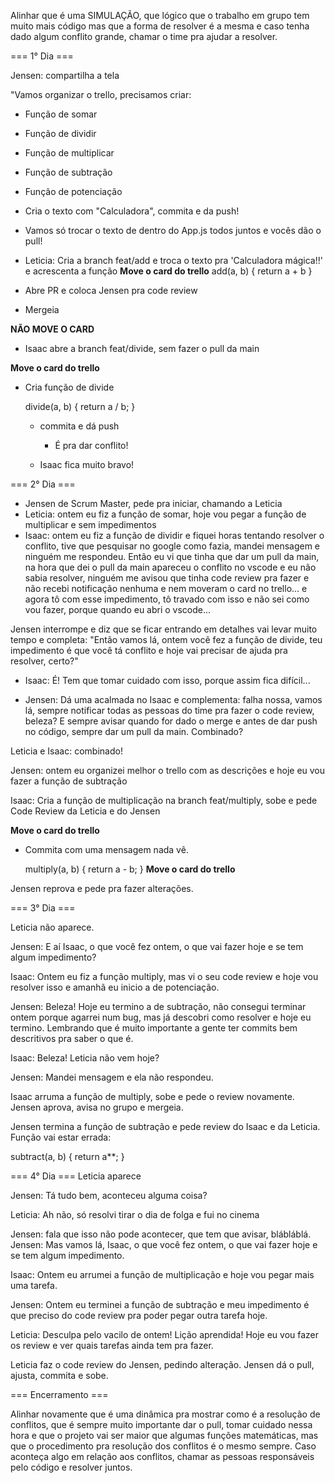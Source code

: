 Alinhar que é uma SIMULAÇÃO, que lógico que o trabalho em grupo tem muito mais código mas que a forma de resolver é a mesma e caso tenha dado algum conflito grande, chamar o time pra ajudar a resolver.

=== 1° Dia ===

Jensen: compartilha a tela 

"Vamos organizar o trello, precisamos criar:

  - Função de somar
  - Função de dividir
  - Função de multiplicar
  - Função de subtração
  - Função de potenciação

- Cria o texto com "Calculadora", commita e da push!
- Vamos só trocar o texto de dentro do App.js todos juntos e vocês dão o pull!
  
- Leticia: Cria a branch feat/add e troca o texto pra 'Calculadora mágica!!' e acrescenta a função
**Move o card do trello**
  add(a, b) {
    return a + b
  }

- Abre PR e coloca Jensen pra code review
- Mergeia

**NÃO MOVE O CARD**

- Isaac abre a branch feat/divide, sem fazer o pull da main

**Move o card do trello**
- Cria função de divide

  divide(a, b) {
    return a / b;
  }

  - commita e dá push
    - É pra dar conflito!
  
  - Isaac fica muito bravo!
  
=== 2° Dia ===
- Jensen de Scrum Master, pede pra iniciar, chamando a Leticia
- Leticia: ontem eu fiz a função de somar, hoje vou pegar a função de multiplicar e sem impedimentos
- Isaac: ontem eu fiz a função de dividir e fiquei horas tentando resolver o conflito, tive que pesquisar no google como fazia, mandei mensagem e ninguém me respondeu. Então eu vi que tinha que dar um pull da main, na hora que dei o pull da main apareceu o conflito no vscode e eu não sabia resolver, ninguém me avisou que tinha code review pra fazer e não recebi notificação nenhuma e nem moveram o card no trello... e agora tô com esse impedimento, tô travado com isso e não sei como vou fazer, porque quando eu abri o vscode...

Jensen interrompe e diz que se ficar entrando em detalhes vai levar muito tempo e completa: "Então vamos lá, ontem você fez a função de divide, teu impedimento é que você tá conflito e hoje vai precisar de ajuda pra resolver, certo?"

- Isaac: É! Tem que tomar cuidado com isso, porque assim fica difícil...
  
- Jensen: Dá uma acalmada no Isaac e complementa: falha nossa, vamos lá, sempre notificar todas as pessoas do time pra fazer o code review, beleza? E sempre avisar quando for dado o merge e antes de dar push no código, sempre dar um pull da main. Combinado?

Leticia e Isaac: combinado!

Jensen: ontem eu organizei melhor o trello com as descrições e hoje eu vou fazer a função de subtração

Isaac: Cria a função de multiplicação na branch feat/multiply, sobe e pede Code Review da Leticia e do Jensen

**Move o card do trello**
- Commita com uma mensagem nada vê.
  
  multiply(a, b) {
    return a - b;
  }
**Move o card do trello**

Jensen reprova e pede pra fazer alterações.


=== 3° Dia ===

Leticia não aparece.

Jensen: E aí Isaac, o que você fez ontem, o que vai fazer hoje e se tem algum impedimento?

Isaac: Ontem eu fiz a função multiply, mas vi o seu code review e hoje vou resolver isso e amanhã eu inicio a de potenciação.

Jensen: Beleza! Hoje eu termino a de subtração, não consegui terminar ontem porque agarrei num bug, mas já descobri como resolver e hoje eu termino. Lembrando que é muito importante a gente ter commits bem descritivos pra saber o que é.

Isaac: Beleza! Leticia não vem hoje?

Jensen: Mandei mensagem e ela não respondeu.

Isaac arruma a função de multiply, sobe e pede o review novamente.
Jensen aprova, avisa no grupo e mergeia.

Jensen termina a função de subtração e pede review do Isaac e da Leticia.
Função vai estar errada:

subtract(a, b) {
  return a**;
}

=== 4° Dia ===
Leticia aparece

Jensen: Tá tudo bem, aconteceu alguma coisa?

Leticia: Ah não, só resolvi tirar o dia de folga e fui no cinema

Jensen: fala que isso não pode acontecer, que tem que avisar, blábláblá. 
Jensen: Mas vamos lá, Isaac, o que você fez ontem, o que vai fazer hoje e se tem algum impedimento.

Isaac: Ontem eu arrumei a função de multiplicação e hoje vou pegar mais uma tarefa.

Jensen: Ontem eu terminei a função de subtração e meu impedimento é que preciso do code review pra poder pegar outra tarefa hoje.

Leticia: Desculpa pelo vacilo de ontem! Lição aprendida! Hoje eu vou fazer os review e ver quais tarefas ainda tem pra fazer.

Leticia faz o code review do Jensen, pedindo alteração.
Jensen dá o pull, ajusta, commita e sobe.

=== Encerramento === 

Alinhar novamente que é uma dinâmica pra mostrar como é a resolução de conflitos, que é sempre muito importante dar o pull, tomar cuidado nessa hora e que o projeto vai ser maior que algumas funções matemáticas, mas que o procedimento pra resolução dos conflitos é o mesmo sempre. Caso aconteça algo em relação aos conflitos, chamar as pessoas responsáveis pelo código e resolver juntos.